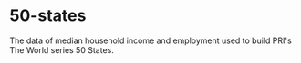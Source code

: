 # 50-states
The data of median household income and employment used to build PRI's The World series 50 States.
